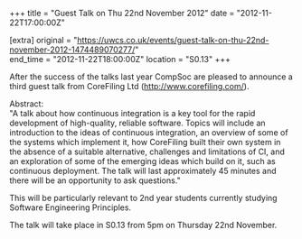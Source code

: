 +++
title = "Guest Talk on Thu 22nd November 2012"
date = "2012-11-22T17:00:00Z"

[extra]
original = "https://uwcs.co.uk/events/guest-talk-on-thu-22nd-november-2012-1474489070277/"    
end_time = "2012-11-22T18:00:00Z"
location = "S0.13"
+++

After the success of the talks last year CompSoc are pleased to announce a third guest talk from CoreFiling Ltd (http://www.corefiling.com/).

Abstract:  
"A talk about how continuous integration is a key tool for the rapid development of high-quality, reliable software. Topics will include an introduction to the ideas of continuous integration, an overview of some of the systems which implement it, how CoreFiling built their own system in the absence of a suitable alternative, challenges and limitations of CI, and an exploration of some of the emerging ideas which build on it, such as continuous deployment. The talk will last approximately 45 minutes and there will be an opportunity to ask questions."

This will be particularly relevant to 2nd year students currently studying Software Engineering Principles.

The talk will take place in S0.13 from 5pm on Thursday 22nd November.

